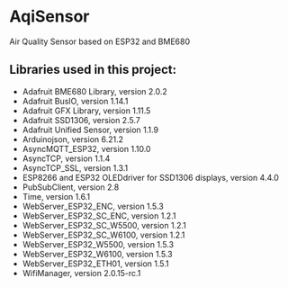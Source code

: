 # AqiSensor
Air Quality Sensor based on ESP32 and BME680

## Libraries used in this project:
- Adafruit BME680 Library, version 2.0.2
- Adafruit BusIO, version 1.14.1
- Adafruit GFX Library, version 1.11.5
- Adafruit SSD1306, version 2.5.7
- Adafruit Unified Sensor, version 1.1.9
- Arduinojson, version 6.21.2
- AsyncMQTT_ESP32, version 1.10.0
- AsyncTCP, version 1.1.4
- AsyncTCP_SSL, version 1.3.1
- ESP8266 and ESP32 OLEDdriver for SSD1306 displays, version 4.4.0
- PubSubClient, version 2.8
- Time, version 1.6.1
- WebServer_ESP32_ENC, version 1.5.3
- WebServer_ESP32_SC_ENC, version 1.2.1
- WebServer_ESP32_SC_W5500, version 1.2.1
- WebServer_ESP32_SC_W6100, version 1.2.1
- WebServer_ESP32_W5500, version 1.5.3
- WebServer_ESP32_W6100, version 1.5.3
- WebServer_ESP32_ETH01, version 1.5.1
- WifiManager, version 2.0.15-rc.1

